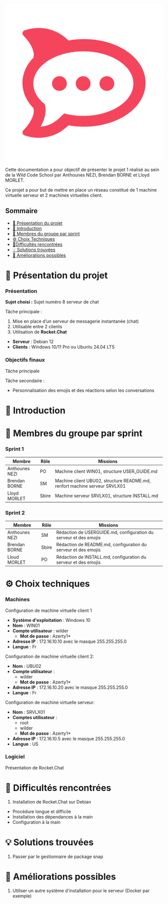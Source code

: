 ![logo de Rocket.Chat](Ressources/rocketchat.jpg)

Cette documentation a pour objectif de présenter le projet 1 réalisé au sein de la Wild Code School par Anthounes NEZI, Brendan BORNE et Lloyd MORLET.

Ce projet a pour but de mettre en place un réseau constitué de 1 machine virtuelle serveur et 2 machines virtuelles client. 

## Sommaire 

- [🎯 Présentation du projet](#presentation-du-projet)
- [📜 Introduction](#introduction)
- [👥 Membres du groupe par sprint](#membres-du-groupe-par-sprint)
- [⚙️ Choix Techniques](#choix-techniques)
- [🧗Difficultés rencontrées](#difficultes-rencontrees)
- [💡 Solutions trouvées](#solutions-trouvees)
- [🚀 Améliorations possibles](#ameliorations-possibles)

# 🎯 Présentation du projet
<span id="presentation-du-projet"></span>

### Présentation

**Sujet choisi :** Sujet numéro 8 serveur de chat

Tâche principale :
1. Mise en place d’un serveur de messagerie instantanée (chat)
2. Utilisable entre 2 clients
3. Utilisation de **Rocket.Chat**
- **Serveur** : Debian 12
- **Clients** : Windows 10/11 Pro ou Ubuntu 24.04 LTS



### Objectifs finaux

Tâche principale 

Tâche secondaire : 
 - Personnalisation des emojis et des réactions selon les conversations



# 📜 Introduction
<span id="introduction"></span>

# 👥 Membres du groupe par sprint
<span id="membres-du-groupe-par-sprint"></span>

### Sprint 1

| Membre   | Rôle       | Missions |
| -------- | ---------- | -------- |
| Anthounes NEZI| PO    | Machine  client WIN01, structure USER_GUIDE.md |
| Brendan BORNE | SM    | Machine client UBU02, structure README.md, renfort machine serveur SRVLX01 |
| Lloyd MORLET  | Sbire | Machine serveur SRVLX01, structure INSTALL.md |

### Sprint 2

| Membre   | Rôle         | Missions |
| -------- | ----------   | -------- |
| Anthounes NEZI  | SM    | Rédaction de USERGUIDE.md, configuration du serveur et des emojis |
| Brendan BORNE   | Sbire | Rédaction de README.md, configuration du serveur et des emojis |
| Lloud MORLET    | PO    | Rédaction de INSTALL.md, configuration du serveur et des emojis |

# ⚙️ Choix techniques
<span id="choix-techniques"></span>

### Machines

Configuration de machine virtuelle client 1
* **Système d'exploitation** : Windows 10
* **Nom** : WIN01 
* **Compte utilisateur** : wilder
	* **Mot de passe** : Azerty1*
* **Adresse IP** : 172.16.10.10 avec le masque 255.255.255.0 
* **Langue** : Fr


Configuration de machine virtuelle client 2:
* **Nom** : UBU02
* **Compte utilisateur** :
  * wilder
  * **Mot de passe** : Azerty1*
* **Adresse IP** : 172.16.10.20 avec le masque 255.255.255.0
* **Langue** : Fr

Configuration de machine virtuelle serveur:
* **Nom** : SRVLX01
* **Comptes utilisateur** :
	* root
  * wilder
  * **Mot de passe** : Azerty1*
* **Adresse IP** : 172.16.10.5 avec le masque 255.255.255.0
* **Langue** : US

### Logiciel

Présentation de Rocket.Chat


# 🧗 Difficultés rencontrées
<span id="difficultes-rencontrees"></span>

1. Installation de Rocket.Chat sur Debian
  * Procédure longue et difficile
  * Installation des dépendances à la main
  * Configuration à la main   

# 💡 Solutions trouvées
<span id="solutions-trouvees"></span>

1. Passer par le gestionnaire de package snap

# 🚀 Améliorations possibles
<span id="ameliorations-possibles"></span>

1. Utiliser un autre système d'installation pour le serveur (Docker par exemple)
